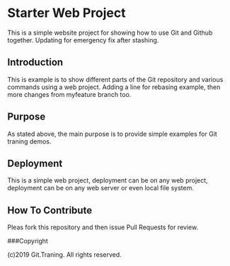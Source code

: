 # Starter Web Project

This is a simple website project for showing how to use Git and Github together. Updating for emergency fix after stashing.

## Introduction

This is example is to show different parts of the Git repository and various commands using a web project. Adding a line for rebasing example, then more changes from myfeature branch too.

## Purpose

As stated above, the main purpose is to provide simple examples for Git traning demos.

## Deployment

This is a simple web project, deployment can be on any web project, deployment can be on any web server or even local file system.

## How To Contribute

Pleas fork this repository and then issue Pull Requests for review.

###Copyright

(c)2019 Git.Traning. All rights reserved.